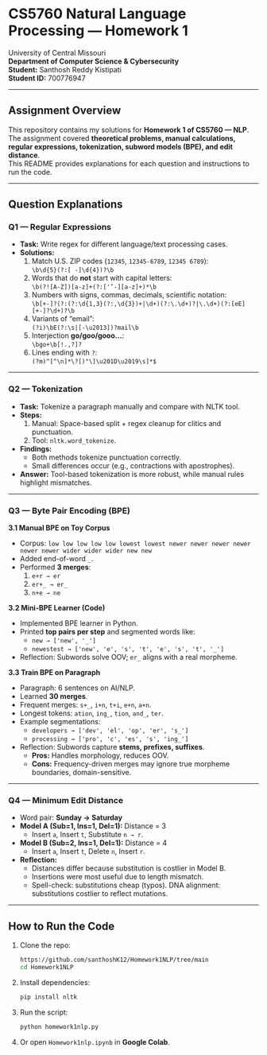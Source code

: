 # CS5760 Natural Language Processing — Homework 1  
University of Central Missouri  
**Department of Computer Science & Cybersecurity**  
**Student:** Santhosh Reddy Kistipati  
**Student ID:** 700776947  

---

## Assignment Overview
This repository contains my solutions for **Homework 1 of CS5760 — NLP**.  
The assignment covered **theoretical problems, manual calculations, regular expressions, tokenization, subword models (BPE), and edit distance**.  
This README provides explanations for each question and instructions to run the code.  

---

## Question Explanations  

### Q1 — Regular Expressions  
- **Task:** Write regex for different language/text processing cases.  
- **Solutions:**  
  1. Match U.S. ZIP codes (`12345`, `12345-6789`, `12345 6789`):  
     `\b\d{5}(?:[ -]\d{4})?\b`  
  2. Words that do **not** start with capital letters:  
     `\b(?![A-Z])[a-z]+(?:['’-][a-z]+)*\b`  
  3. Numbers with signs, commas, decimals, scientific notation:  
     `\b[+-]?(?:(?:\d{1,3}(?:,\d{3})+|\d+)(?:\.\d+)?|\.\d+)(?:[eE][+-]?\d+)?\b`  
  4. Variants of “email”:  
     `(?i)\bE(?:\s|[-\u2013])?mail\b`  
  5. Interjection **go/goo/gooo…**:  
     `\bgo+\b[!.,?]?`  
  6. Lines ending with `?`:  
     `(?m)^[^\n]*\?[)"\]\u201D\u2019\s]*$`  

---

### Q2 — Tokenization  
- **Task:** Tokenize a paragraph manually and compare with NLTK tool.  
- **Steps:**  
  1. Manual: Space-based split + regex cleanup for clitics and punctuation.  
  2. Tool: `nltk.word_tokenize`.  
- **Findings:**  
  - Both methods tokenize punctuation correctly.  
  - Small differences occur (e.g., contractions with apostrophes).  
- **Answer:** Tool-based tokenization is more robust, while manual rules highlight mismatches.  

---

### Q3 — Byte Pair Encoding (BPE)  

**3.1 Manual BPE on Toy Corpus**  
- Corpus: `low low low low low lowest lowest newer newer newer newer newer newer wider wider wider new new`  
- Added end-of-word `_`.  
- Performed **3 merges**:  
  1. `e+r → er`  
  2. `er+_ → er_`  
  3. `n+e → ne`  

**3.2 Mini-BPE Learner (Code)**  
- Implemented BPE learner in Python.  
- Printed **top pairs per step** and segmented words like:  
  - `new → ['new', '_']`  
  - `newestest → ['new', 'e', 's', 't', 'e', 's', 't', '_']`  
- Reflection: Subwords solve OOV; `er_` aligns with a real morpheme.  

**3.3 Train BPE on Paragraph**  
- Paragraph: 6 sentences on AI/NLP.  
- Learned **30 merges**.  
- Frequent merges: `s+_`, `i+n`, `t+i`, `e+n`, `a+n`.  
- Longest tokens: `ation`, `ing_`, `tion`, `and_`, `ter`.  
- Example segmentations:  
  - `developers → ['dev', 'el', 'op', 'er', 's_']`  
  - `processing → ['pro', 'c', 'es', 's', 'ing_']`  
- Reflection: Subwords capture **stems, prefixes, suffixes**.  
  - **Pros:** Handles morphology, reduces OOV.  
  - **Cons:** Frequency-driven merges may ignore true morpheme boundaries, domain-sensitive.  

---

### Q4 — Minimum Edit Distance  
- Word pair: **Sunday → Saturday**  
- **Model A (Sub=1, Ins=1, Del=1):** Distance = 3  
  - Insert `a`, Insert `t`, Substitute `n → r`.  
- **Model B (Sub=2, Ins=1, Del=1):** Distance = 4  
  - Insert `a`, Insert `t`, Delete `n`, Insert `r`.  
- **Reflection:**  
  - Distances differ because substitution is costlier in Model B.  
  - Insertions were most useful due to length mismatch.  
  - Spell-check: substitutions cheap (typos). DNA alignment: substitutions costlier to reflect mutations.  

---

## How to Run the Code  

1. Clone the repo:  
   ```bash
   https://github.com/santhoshK12/Homework1NLP/tree/main
   cd Homework1NLP
   ```  
2. Install dependencies:  
   ```bash
   pip install nltk
   ```  
3. Run the script:  
   ```bash
   python homework1nlp.py
   ```  
4. Or open `Homework1nlp.ipynb` in **Google Colab**.  
